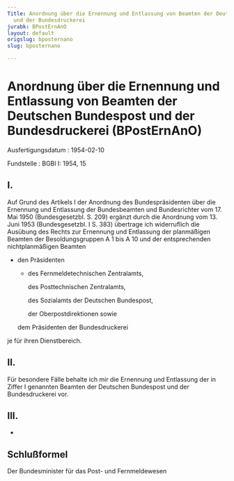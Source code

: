 ```yaml
---
Title: Anordnung über die Ernennung und Entlassung von Beamten der Deutschen Bundespost
  und der Bundesdruckerei
jurabk: BPostErnAnO
layout: default
origslug: bposternano
slug: bposternano

---
```


# Anordnung über die Ernennung und Entlassung von Beamten der Deutschen Bundespost und der Bundesdruckerei (BPostErnAnO)

Ausfertigungsdatum
:   1954-02-10

Fundstelle
:   BGBl I: 1954, 15

## I.

Auf Grund des Artikels I der Anordnung des Bundespräsidenten über die
Ernennung und Entlassung der Bundesbeamten und Bundesrichter vom 17.
Mai 1950 (Bundesgesetzbl. S. 209) ergänzt durch die Anordnung vom 13.
Juni 1953 (Bundesgesetzbl. I S. 383) übertrage ich widerruflich die
Ausübung des Rechts zur Ernennung und Entlassung der planmäßigen
Beamten der Besoldungsgruppen A 1 bis A 10 und der entsprechenden
nichtplanmäßigen              Beamten

*   den Präsidenten

    *   des Fernmeldetechnischen Zentralamts,

        des Posttechnischen Zentralamts,

        des Sozialamts der Deutschen Bundespost,

        der Oberpostdirektionen sowie




    dem Präsidenten der Bundesdruckerei



je für ihren Dienstbereich.

## II.

Für besondere Fälle behalte ich mir die Ernennung und Entlassung der
in Ziffer I genannten Beamten der Deutschen Bundespost und der
Bundesdruckerei vor.

## III.

-

## Schlußformel

Der Bundesminister für das Post- und Fernmeldewesen

